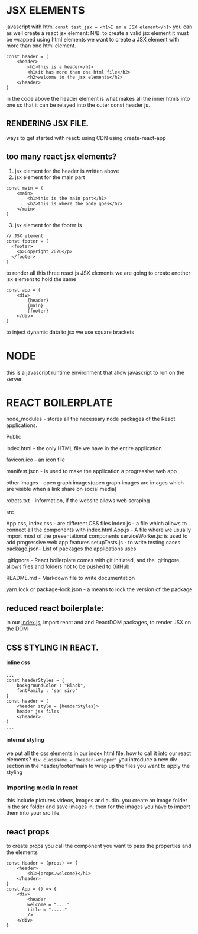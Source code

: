 # JSX ELEMENTS
javascript with html `const test_jsx = <h1>I am a JSX element</h1>`
you can as well create a react jsx element:
N/B: to create a valid jsx element it must be wrapped using html elements
we want to create a JSX element with more than one html element.
```
const header = (
    <header>
        <h1>this is a header</h2>
        <h1>it has more than one html file</h2>
        <h2>welcome to the jsx elements</h2>
    </header>
)
```
in the code above the header element is what makes all the inner htmls into one so that it can be relayed into the outer const header js.

## RENDERING JSX FILE.
ways to get started with react:
    using CDN
    using create-react-app
## too many react jsx elements?
1. jsx element for the header is written above
2. jsx element for the main part
```
const main = (
    <main>
        <h1>this is the main part</h1>
        <h2>this is where the body goes</h2>
    </main>
)
```
3. jsx element for the footer is
```
// JSX element
const footer = (
  <footer>
    <p>Copyright 2020</p>
  </footer>
)
```
to render all this three react js JSX elements we are going to create another jsx element to hold the same
```
const app = (
    <div>
        {header}
        {main}
        {footer}
    </div>
)
```

to inject dynamic data to jsx we use square brackets
# NODE
this is a javascript runtime environment that allow javascript to run on the server.
# REACT BOILERPLATE
node_modules - stores all the necessary node packages of the React applications.

Public

index.html - the only HTML file we have in the entire application

favicon.ico - an icon file

manifest.json - is used to make the application a progressive web app

other images - open graph images(open graph images are images which are visible when a link share on social media)

robots.txt - information, if the website allows web scraping

src

App.css, index.css - are different CSS files
index.js - a file which allows to connect all the components with index.html
App.js - A file where we usually import most of the presentational components
serviceWorker.js: is used to add progressive web app features
setupTests.js - to write testing cases
package.json- List of packages the applications uses

.gitignore - React boilerplate comes with git initiated, and the .gitingore allows files and folders not to be pushed to GitHub

README.md - Markdown file to write documentation

yarn.lock or package-lock.json - a means to lock the version of the package
## reduced react boilerplate:
in our [index.js](../30-days-of-react/src/index.js), import react and and ReactDOM packages, to render JSX on the DOM

## CSS STYLING IN REACT.
#### inline css
```
...
const headerStyles = {
    backgroundColor : "Black",
    fontFamily : 'san siro'
}
const header = (
    <header style = {headerStyles}>
    header jsx files
    </header>
)
...
```
#### internal styling
we put all the css elements in our index.html file.
how to call it into our react elements?
 `div className = 'header-wrapper'`
you introduce a new div section in the header/footer/main to wrap up the files you want to apply the styling 
### importing media in react
this include pictures videos, images and audio.
you create an image folder in the src folder and save images in.
then for the images you have to import them into your src file.

## react props
to create props you call the component you want to pass the properties and the elements
```
const Header = (props) => {
    <header>
        <h1>{props.welcome}</h1>
    </header>
}
const App = () => {
    <div>
        <header
        welcome = "...."
        title = "....."
        />
    </div>
}
```